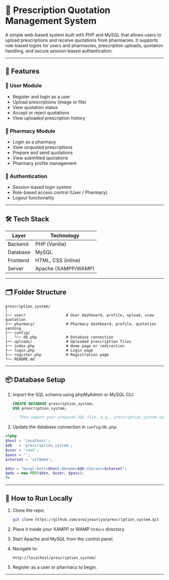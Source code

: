 
# 💊 Prescription Quotation Management System

A simple web-based system built with PHP and MySQL that allows users to upload prescriptions and receive quotations from pharmacies. It supports role-based logins for users and pharmacies, prescription uploads, quotation handling, and secure session-based authentication.

---

## 🚀 Features

### 👤 User Module
- Register and login as a user
- Upload prescriptions (image or file)
- View quotation status
- Accept or reject quotations
- View uploaded prescription history

### 🏥 Pharmacy Module
- Login as a pharmacy
- View unquoted prescriptions
- Prepare and send quotations
- View submitted quotations
- Pharmacy profile management

### 🔐 Authentication
- Session-based login system
- Role-based access control (User / Pharmacy)
- Logout functionality

---

## 🛠️ Tech Stack

| Layer         | Technology          |
|---------------|---------------------|
| Backend       | PHP (Vanilla)       |
| Database      | MySQL               |
| Frontend      | HTML, CSS (inline)  |
| Server        | Apache (XAMPP/WAMP) |

---

## 🗂️ Folder Structure

```
prescription_system/
│
├── user/                  # User dashboard, profile, upload, view quotation
├── pharmacy/              # Pharmacy dashboard, profile, quotation sending
├── config/
│   └── db.php             # Database connection
├── uploads/               # Uploaded prescription files
├── index.php              # Home page or redirection
├── login.php              # Login page
├── register.php           # Registration page
└── README.md
```

---

## 📦 Database Setup

1. Import the SQL schema using phpMyAdmin or MySQL CLI:
    ```sql
    CREATE DATABASE prescription_system;
    USE prescription_system;

    -- Then import your prepared SQL file, e.g., prescription_system.sql
    ```

2. Update the database connection in `config/db.php`:

```php
<?php
$host = 'localhost';
$db   = 'prescription_system';
$user = 'root';
$pass = '';
$charset = 'utf8mb4';

$dsn = "mysql:host=$host;dbname=$db;charset=$charset";
$pdo = new PDO($dsn, $user, $pass);
?>
```

---

## 🧪 How to Run Locally

1. Clone the repo:
   ```bash
   git clone https://github.com/arwijesuriya/prescription_system.git
   ```

2. Place it inside your XAMPP or WAMP `htdocs` directory.

3. Start Apache and MySQL from the control panel.

4. Navigate to:
   ```
   http://localhost/prescription_system/
   ```

5. Register as a user or pharmacy to begin.

---
